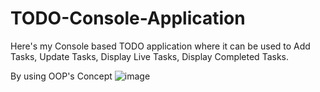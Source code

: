 # TODO-Console-Application
Here's my Console based TODO application where it can be used to 
Add Tasks,
Update Tasks,
Display Live Tasks,
Display Completed Tasks.

By using OOP's Concept
![image](https://github.com/user-attachments/assets/1e017531-7e02-457f-a15f-7011793ebce3)
